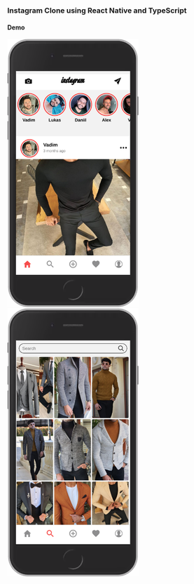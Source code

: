 ### Instagram Clone using React Native and TypeScript

#### Demo

<img src="https://github.com/mstva/InstagramClone/blob/main/instagram-screens/2.png" width="300" /> <img src="https://github.com/mstva/InstagramClone/blob/main/instagram-screens/1.png" width="300" />
